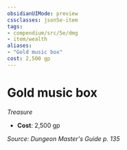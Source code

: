 ```yaml
---
obsidianUIMode: preview
cssclasses: json5e-item
tags:
- compendium/src/5e/dmg
- item/wealth
aliases: 
- "Gold music box"
cost: 2,500 gp
---
```

# Gold music box
*Treasure*  

- **Cost**: 2,500 gp

*Source: Dungeon Master's Guide p. 135*